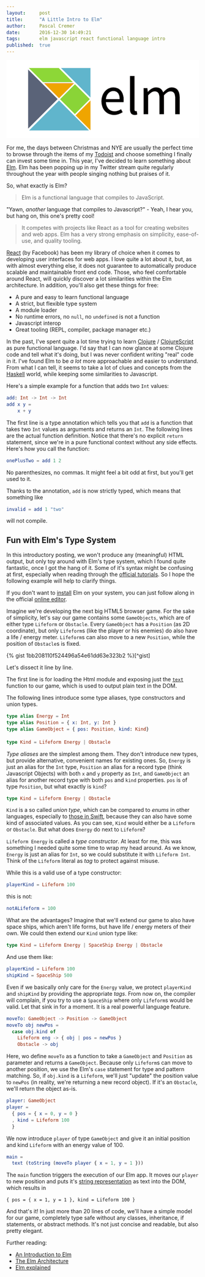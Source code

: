 ```yaml
---
layout:     post
title:      "A Little Intro to Elm"
author:     Pascal Cremer
date:       2016-12-30 14:49:21
tags:       elm javascript react functional language intro
published:  true
---
```

![Elm Logo](https://raw.githubusercontent.com/b00giZm/b00gizm.github.io/master/uploads/elm-logo.png)

For me, the days between Christmas and NYE are usually the perfect time to browse through the items of my [Todoist](https://todoist.com) and choose something I finally can invest some time in. This year, I've decided to learn something about [Elm](elm-lang.org). Elm has been popping up in my Twitter stream quite regularly throughout the year with people singing nothing but praises of it.

So, what exactly is Elm?

> Elm is a functional language that compiles to JavaScript.

"Yawn, *another* language that compiles to Javascript?" - Yeah, I hear you, but hang on, this one's pretty cool!

> It competes with projects like React as a tool for creating websites and web apps. Elm has a very strong emphasis on simplicity, ease-of-use, and quality tooling.

[React](https://facebook.github.io/react/) (by Facebook) has been my library of choice when it comes to developing user interfaces for web apps. I love quite a lot about it, but, as with almost everything else, it does not guarantee to automatically produce scalable and maintainable front end code. Those, who feel comfortable around React, will quickly discover a lot similarities within the Elm architecture. In addition, you'll also get these things for free:

* A pure and easy to learn functional language
* A strict, but flexible type system
* A module loader
* No runtime errors, no `null`, no `undefined` is not a function
* Javascript interop
* Great tooling (REPL, compiler, package manager etc.)

In the past, I've spent quite a lot time trying to learn [Clojure](https://clojure.org/) / [ClojureScript](https://clojurescript.org/) as pure functional language. I'd say that I can now glance at some Clojure code and tell what it's doing, but I was never confident writing "real" code in it. I've found Elm to be *a lot* more approachable and easier to understand. From what I can tell, it seems to take a lot of clues and concepts from the [Haskell](https://www.haskell.org/) world, while keeping some similarities to Javascript.

Here's a simple example for a function that adds two `Int` values:

```elm
add: Int -> Int -> Int
add x y = 
	x + y
```

The first line is a type annotation which tells you that `add` is a function that takes two `Int` values as arguments and returns an `Int`. The following lines are the actual function definition. Notice that there's no explicit `return` statement, since we're in a pure functional context without any side effects. Here's how you call the function:

```elm
onePlusTwo = add 1 2
```

No parenthesizes, no commas. It might feel a bit odd at first, but you'll get used to it.

Thanks to the annotation, `add` is now strictly typed, which means that something like

```elm
invalid = add 1 "two"
```

will not compile.

## Fun with Elm's Type System

In this introductory posting, we won't produce any (meaningful) HTML output, but only toy around with Elm's type system, which I found quite fantastic, once I got the hang of it. Some of it's syntax might be confusing at first, especially when reading through the [official tutorials](https://guide.elm-lang.org/architecture/user_input/text_fields.html). So I hope the following example will help to clarify things.

If you don't want to [install](https://guide.elm-lang.org/install.html) Elm on your system, you can just follow along in the official [online editor](http://elm-lang.org/try).

Imagine we're developing the next big HTML5 browser game. For the sake of simplicity, let's say our game contains some `GameObjects`, which are of either type `Lifeform` or `Obstacle`. Every `GameObject` has a `Position` (as 2D coordinate), but only `Lifeform`s (like the player or his enemies) do also have a life / energy meter. `Lifeform`s can also move to a new `Position`, while the position of `Obstacle`s is fixed.

{% gist 1bb208110f524496a54e61dd63e323b2 %}[^gist]

Let's dissect it line by line.

The first line is for loading the Html module and exposing just the [`text`](http://package.elm-lang.org/packages/elm-lang/html/2.0.0/Html#text) function to our game, which is used to output plain text in the DOM.

The following lines introduce some type aliases, type constructors and union types.

```elm
type alias Energy = Int
type alias Position = { x: Int, y: Int }
type alias GameObject = { pos: Position, kind: Kind}

type Kind = Lifeform Energy | Obstacle
```

*Type aliases* are the simplest among them. They don't introduce new types, but provide alternative, convenient names for existing ones. So, `Energy` is just an alias for the `Int` type, `Position` an alias for a record type (think Javascript Objects) with both `x` and `y` property as `Int`, and `GameObject` an alias for another record type with both `pos` and `kind` properties. `pos` is of type `Position`, but what exactly is `kind`?

```elm
type Kind = Lifeform Energy | Obstacle
```

`Kind` is a so called *union type*, which can be compared to *enums* in other languages, especially to [those in Swift](https://developer.apple.com/library/content/documentation/Swift/Conceptual/Swift_Programming_Language/Enumerations.html), because they can also have some kind of associated values. As you can see, `Kind` would either be a `Lifeform` or `Obstacle`. But what does `Energy` do next to `Lifeform`?

`Lifeform Energy` is called a *type constructor*. At least for me, this was something I needed quite some time to wrap my head around. As we know, `Energy` is just an alias for `Int`, so we could substitute it with `Lifeform Int`. Think of the `Lifeform`  literal as *tag* to protect against misuse.

While this is a valid use of a type constructor:

```elm
playerKind = Lifeform 100
```

this is not:

```elm
notALifeform = 100
```

What are the advantages? Imagine that we'll extend our game to also have space ships, which aren't life forms, but have life / energy meters of their own. We could then extend our `Kind` union type like:

```elm
type Kind = Lifeform Energy | SpaceShip Energy | Obstacle
```

And use them like:

```elm
playerKind = Lifeform 100
shipKind = SpaceShip 500
```

Even if we basically only care for the `Energy` value, we protect `playerKind` and `shipKind` by providing the appropriate  *tags*. From now on, the compiler will complain, if you try to use a `SpaceShip` where only `Lifeform`s would be valid. Let that sink in for a moment. It is a real powerful language feature.

```elm
moveTo: GameObject -> Position -> GameObject
moveTo obj newPos =
  case obj.kind of
    Lifeform eng -> { obj | pos = newPos }
    Obstacle -> obj
```

Here, wo define `moveTo` as a function to take a `GameObject` and `Position` as parameter and returns a `GameObject`. Because only `Lifeform`s can move to another position, we use the Elm's `case` statement for type and pattern matching. So, if `obj.kind` is a `Lifeform`, we'll just "update" the position value to `newPos` (in reality, we're returning a new record object). If it's an `Obstacle`, we'll return the object as-is.

```elm
player: GameObject
player =
  { pos = { x = 0, y = 0 }
  , kind = Lifeform 100
  }
```

We now introduce `player` of type `GameObject` and give it an initial position and kind `Lifeform` with an energy value of 100.

```elm
main =
  text (toString (moveTo player { x = 1, y = 1 }))
```

The `main` function triggers the execution of our Elm app. It moves our `player` to new position and puts it's [string representation](http://package.elm-lang.org/packages/elm-lang/core/5.0.0/Basics#toString) as text into the DOM, which results in

```
{ pos = { x = 1, y = 1 }, kind = Lifeform 100 }
``` 

And that's it! In just more than 20 lines of code, we'll have a simple model for our game, completely type safe without any classes, inheritance, if statements, or abstract methods. It's not just concise and readable, but also pretty elegant.

Further reading:

* [An Introduction to Elm](https://guide.elm-lang.org/)
* [The Elm Architecture](https://guide.elm-lang.org/architecture/)
* [Elm explained](https://github.com/niksilver/elm-explained)

